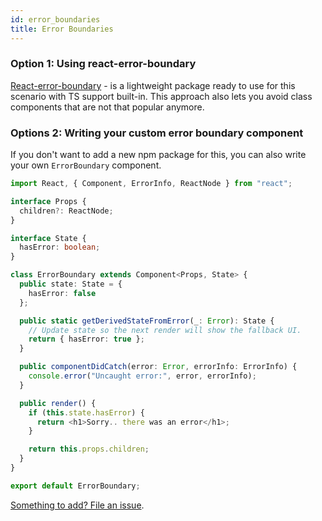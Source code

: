 ```yaml
---
id: error_boundaries
title: Error Boundaries
---
```


### Option 1: Using react-error-boundary

[React-error-boundary](https://github.com/bvaughn/react-error-boundary) - is a lightweight package ready to use for this scenario with TS support built-in.
This approach also lets you avoid class components that are not that popular anymore.

### Options 2: Writing your custom error boundary component

If you don't want to add a new npm package for this, you can also write your own `ErrorBoundary` component.

```ts
import React, { Component, ErrorInfo, ReactNode } from "react";

interface Props {
  children?: ReactNode;
}

interface State {
  hasError: boolean;
}

class ErrorBoundary extends Component<Props, State> {
  public state: State = {
    hasError: false
  };

  public static getDerivedStateFromError(_: Error): State {
    // Update state so the next render will show the fallback UI.
    return { hasError: true };
  }

  public componentDidCatch(error: Error, errorInfo: ErrorInfo) {
    console.error("Uncaught error:", error, errorInfo);
  }

  public render() {
    if (this.state.hasError) {
      return <h1>Sorry.. there was an error</h1>;
    }

    return this.props.children;
  }
}

export default ErrorBoundary;

```

[Something to add? File an issue](https://github.com/typescript-cheatsheets/react/issues/new).
